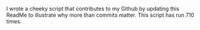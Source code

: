 I wrote a cheeky script that contributes to my Github by updating this ReadMe to illustrate why more than commits matter. This script has run 710 times.